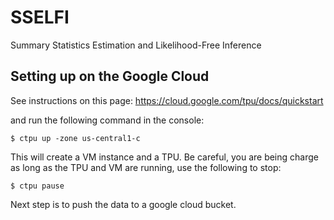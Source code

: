 # SSELFI
Summary Statistics Estimation and Likelihood-Free Inference


## Setting up on the Google Cloud

See instructions on this page: https://cloud.google.com/tpu/docs/quickstart

and run the following command in the console:
```
$ ctpu up -zone us-central1-c
```

This  will create a VM instance and a TPU. Be careful, you are being charge as long as the TPU and VM are running, use  the following to stop:
```
$ ctpu pause
```

Next step is to push the data to a google cloud bucket.
